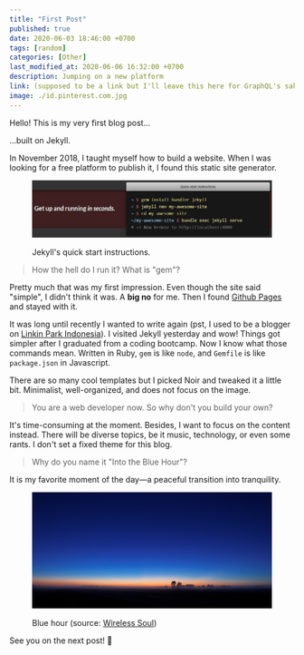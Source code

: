 ```yaml
---
title: "First Post"
published: true
date: 2020-06-03 18:46:00 +0700
tags: [random]
categories: [Other]
last_modified_at: 2020-06-06 16:32:00 +0700
description: Jumping on a new platform
link: (supposed to be a link but I'll leave this here for GraphQL's sake)
image: ./id.pinterest.com.jpg
---
```


Hello! This is my very first blog post...

...built on Jekyll.

In November 2018, I taught myself how to build a website. When I was looking for a free platform to publish it, I found this static site generator.

<figure>

  ![Jekyll's quick start instructions.](./jekyll-quick-start.jpg)

  <figcaption>Jekyll's quick start instructions.</figcaption>
</figure>


>How the hell do I run it? What is "gem"?

Pretty much that was my first impression. Even though the site said "simple", I didn't think it was. A **big no** for me. Then I found [Github Pages](https://pages.github.com/) and stayed with it.

It was long until recently I wanted to write again (pst, I used to be a blogger on [Linkin Park Indonesia](http://lpiblogsite.blogspot.com/)). I visited Jekyll yesterday and wow! Things got simpler after I graduated from a coding bootcamp. Now I know what those commands mean. Written in Ruby, `gem` is like `node`, and `Gemfile` is like `package.json` in Javascript.

There are so many cool templates but I picked Noir and tweaked it a little bit. Minimalist, well-organized, and does not focus on the image.

>You are a web developer now. So why don't you build your own?

It's time-consuming at the moment. Besides, I want to focus on the content instead. There will be diverse topics, be it music, technology, or even some rants. I don't set a fixed theme for this blog.

>Why do you name it "Into the Blue Hour"?

It is my favorite moment of the day—a peaceful transition into tranquility.

<figure>

  ![Blue hour](./id.pinterest.com.jpg)

  <figcaption>Blue hour (source: <a href="https://wirelesssoul.net/blue-hour-wallpaper-high-definition/" target="_blank" rel="noopener noreferrer">Wireless Soul</a>)</figcaption>
</figure>

See you on the next post! 👋